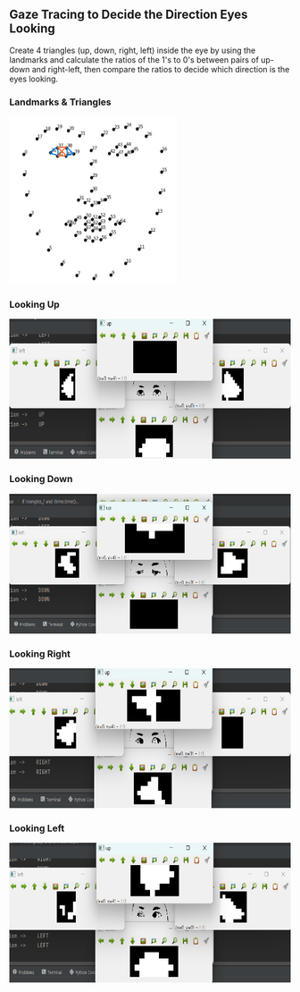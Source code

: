 
## Gaze Tracing to Decide the Direction Eyes Looking

Create 4 triangles (up, down, right, left) inside the eye by using the landmarks  and calculate the ratios of the 1's to 0's between pairs of up-down and right-left, then compare the ratios to decide which direction is the eyes looking.

### Landmarks & Triangles

<img src="https://github.com/feysahin/Gaze-Tracing/blob/main/images/landmarks.png" width="300" height="300">

### Looking Up

<img src="https://github.com/feysahin/Gaze-Tracing/blob/main/images/up.png" width="600" height="250">

### Looking Down

<img src="https://github.com/feysahin/Gaze-Tracing/blob/main/images/down.png" width="600" height="250">

### Looking Right

<img src="https://github.com/feysahin/Gaze-Tracing/blob/main/images/right.png" width="600" height="250">

### Looking Left

<img src="https://github.com/feysahin/Gaze-Tracing/blob/main/images/left.png" width="600" height="250">
